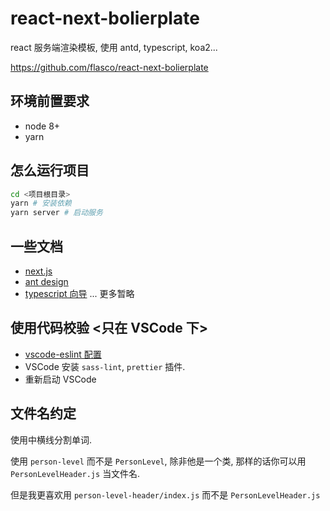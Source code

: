 # react-next-bolierplate

react 服务端渲染模板, 使用 antd, typescript, koa2...

https://github.com/flasco/react-next-bolierplate

## 环境前置要求

- node 8+
- yarn

## 怎么运行项目

```bash
cd <项目根目录>
yarn # 安装依赖
yarn server # 启动服务
```

## 一些文档

- [next.js](https://github.com/zeit/next.js)
- [ant design](https://ant.design/)
- [typescript 向导](http://www.typescriptlang.org/)
  ... 更多暂略

## 使用代码校验 <只在 VSCode 下>

- [vscode-eslint 配置](https://www.pandaomeng.com/2019/05-06-vscode-eslint-typscript/)
- VSCode 安装 `sass-lint`, `prettier` 插件.
- 重新启动 VSCode

## 文件名约定

使用中横线分割单词.

使用 `person-level` 而不是 `PersonLevel`, 除非他是一个类, 那样的话你可以用 `PersonLevelHeader.js` 当文件名.

但是我更喜欢用 `person-level-header/index.js` 而不是 `PersonLevelHeader.js`
